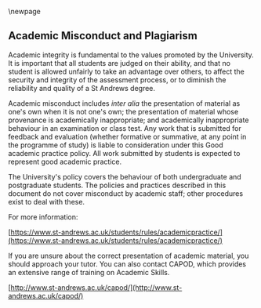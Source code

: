 \newpage

## Academic Misconduct and Plagiarism

Academic integrity is fundamental to the values promoted by the University. It is important that all students are judged on their ability, and that no student is allowed unfairly to take an advantage over others, to affect the security and integrity of the assessment process, or to diminish the reliability and quality of a St Andrews degree.

Academic misconduct includes *inter alia* the presentation of material as one's own when it is not one's own; the presentation of material whose provenance is academically inappropriate; and academically inappropriate behaviour in an examination or class test. Any work that is submitted for feedback and evaluation (whether formative or summative, at any point in the programme of study) is liable to consideration under this Good academic practice policy. All work submitted by students is expected to represent good academic practice.

The University's policy covers the behaviour of both undergraduate and postgraduate students. The policies and practices described in this document do not cover misconduct by academic staff; other procedures exist to deal with these.

For more information: 

[https://www.st-andrews.ac.uk/students/rules/academicpractice/](https://www.st-andrews.ac.uk/students/rules/academicpractice/)

If you are unsure about the correct presentation of academic material, you should approach your tutor. You can also contact CAPOD, which provides an extensive range of training on Academic Skills.

[http://www.st-andrews.ac.uk/capod/](http://www.st-andrews.ac.uk/capod/)
